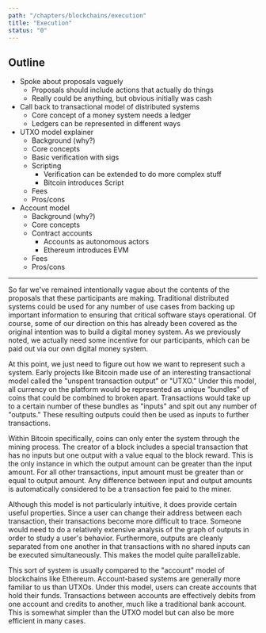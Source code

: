 ```yaml
---
path: "/chapters/blockchains/execution"
title: "Execution"
status: "0"
---
```


## Outline
- Spoke about proposals vaguely
    - Proposals should include actions that actually do things
    - Really could be anything, but obvious initially was cash
- Call back to transactional model of distributed systems
    - Core concept of a money system needs a ledger
    - Ledgers can be represented in different ways
- UTXO model explainer
    - Background (why?)
    - Core concepts
    - Basic verification with sigs
    - Scripting
        - Verification can be extended to do more complex stuff
        - Bitcoin introduces Script
    - Fees
    - Pros/cons
- Account model
    - Background (why?)
    - Core concepts
    - Contract accounts
        - Accounts as autonomous actors
        - Ethereum introduces EVM
    - Fees
    - Pros/cons
---

So far we've remained intentionally vague about the contents of the proposals that these participants are making. Traditional distributed systems could be used for any number of use cases from backing up important information to ensuring that critical software stays operational. Of course, some of our direction on this has already been covered as the original intention was to build a digital money system. As we previously noted, we actually need some incentive for our participants, which can be paid out via our own digital money system.

At this point, we just need to figure out how we want to represent such a system. Early projects like Bitcoin made use of an interesting transactional model called the "unspent transaction output" or "UTXO." Under this model, all currency on the platform would be represented as unique "bundles" of coins that could be combined to broken apart. Transactions would take up to a certain number of these bundles as "inputs" and spit out any number of "outputs." These resulting outputs could then be used as inputs to further transactions.

Within Bitcoin specifically, coins can only enter the system through the mining process. The creator of a block includes a special transaction that has no inputs but one output with a value equal to the block reward. This is the only instance in which the output amount can be greater than the input amount. For all other transactions, input amount must be greater than or equal to output amount. Any difference between input and output amounts is automatically considered to be a transaction fee paid to the miner.

Although this model is not particularly intuitive, it does provide certain useful properties. Since a user can change their address between each transaction, their transactions become more difficult to trace. Someone would need to do a relatively extensive analysis of the graph of outputs in order to study a user's behavior. Furthermore, outputs are cleanly separated from one another in that transactions with no shared inputs can be executed simultaneously. This makes the model quite parallelizable.

This sort of system is usually compared to the "account" model of blockchains like Ethereum. Account-based systems are generally more familiar to us than UTXOs. Under this model, users can create accounts that hold their funds. Transactions between accounts are effectively debits from one account and credits to another, much like a traditional bank account. This is somewhat simpler than the UTXO model but can also be more efficient in many cases.
